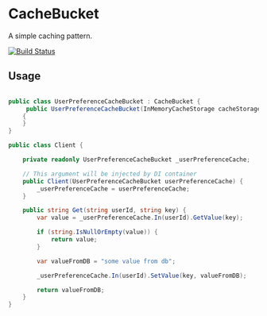 # CacheBucket

A simple caching pattern.

[![Build Status](https://travis-ci.org/Jkaveri/CacheBucket.svg?branch=develop)](https://travis-ci.org/Jkaveri/CacheBucket)

## Usage

```csharp

public class UserPreferenceCacheBucket : CacheBucket {
	 public UserPreferenceCacheBucket(InMemoryCacheStorage cacheStorage) : base("UserPreference", cacheStorage)
    {
    }
}

public class Client {

	private readonly UserPreferenceCacheBucket _userPreferenceCache;

	// This argument will be injected by DI container
	public Client(UserPreferenceCacheBucket userPreferenceCache) {
		_userPreferenceCache = userPreferenceCache;
	}

	public string Get(string userId, string key) {
		var value = _userPreferenceCache.In(userId).GetValue(key);

		if (string.IsNullOrEmpty(value)) {
			return value;
		}

		var valueFromDB = "some value from db";

		_userPreferenceCache.In(userId).SetValue(key, valueFromDB);

		return valueFromDB;
	}
}
```
